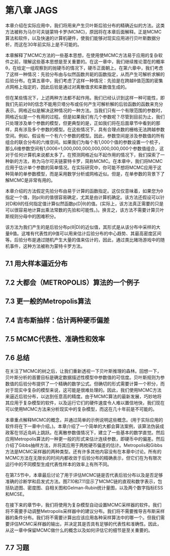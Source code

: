 # 第八章 JAGS

本章介绍在实际应用中，我们将用来产生贝叶斯后验分布的精确近似的方法。这类方法被称为马尔可夫链蒙特卡罗(MCMC)，原因将在本章后面解释。正是MCMC算法和软件，以及快速的计算机硬件，使我们能够对现实应用进行贝叶斯数据分析，而这在30年前实际上是不可能的。

本章解释了MCMC方法的一些基本思想，在使用使MCMC方法易于应用的复杂软件之前，理解这些基本思想是至关重要的。在这一章中，我们继续推论潜在的概率θ，在给定一组观察到的抛硬币的情况下，硬币正面朝上。在第六章中，我们考虑了这样一种情况：先验分布由与似然函数共轭的函数指定，从而产生可解析求解的后验分布。在第五章中，我们考虑了这样一种情况：先验是在跨越θ值范围的密集点网格上指定的，因此后验是通过对离散值求和来数值生成的。

但在某些情况下，上述两种方法都不起作用。我们已经认识到这样一种可能性，即我们先前对θ的信念不能用贝塔分布或任何产生可解析解的后验函数的函数来充分表示。网格近似是解决这种情况的一种方法。当我们只有一个有限范围的参数时，网格近似是一个有用的过程。但是如果我们有几个参数呢？尽管到目前为止，我们只处理涉及单个参数的模型，但更典型的是，正如我们将在后面章节中看到的那样，具有涉及多个参数的模型。在这些情况下，具有合理点数的栅格无法跨越参数空间。例如，假设有一个有六个参数的模型。因此，参数空间是涉及参数值的所有组合的联合分布的六维空间。如果我们为每个有1,000个值的参数设置一个梳子，那么6维参数空间有1,0006=1,000,000,000,000,000,000,000个参数值组合，这对于任何计算机来说都太多了。在预测网格近似不起作用的情况下，我们探索了一种新的方法，称为马尔可夫链蒙特卡罗，简称MCMC。在本章中，我们将MCMC应用于估计单个参数的简单情况。在实际研究中，你可能不想将MCMC应用于这种简单的单参数模型，而是采用数学分析或网格近似。但是，在单参数的背景下了解MCMC是非常有用的。

本章介绍的方法假定先验分布由易于计算的函数指定。这仅仅意味着，如果您为θ指定一个值，则p(θ)的值很容易确定，尤其是由计算机确定。该方法还假设可以针对D和θ的任何指定值计算似然函数p(D|θ)的值。(实际上，该方法真正需要的只是可以很容易地计算出乘法常数的先验和可能性。)。换言之，该方法不需要计算贝叶斯规则分母中的困难积分。

该方法为我们产生的是后验分布p(θ|D)的近似值，其形式是从该分布中采样的大量θ值。这堆有代表性的θ值可以用来估计后验分布的中心趋势、其最高密度区间等。后验分布是通过随机产生大量的值来估计的，因此，通过类比赌场游戏中的随机事件，这种方法被称为蒙特卡罗方法。

## 7.1 用大样本逼近分布



## 7.2 大都会（METROPOLIS）算法的一个例子



## 7.3 更一般的Metropolis算法



## 7.4 吉布斯抽样：估计两种硬币偏差



## 7.5 MCMC代表性、准确性和效率



## 7.6 总结

在关注了MCMC的树之后，让我们重新透视一下贝叶斯推理的森林。回想一下，贝叶斯分析的首要目标是确定数据描述性模型中参数值的可信度。贝叶斯规则为参数值的后验分布提供了一个精确的数学公式。但确切的形式需要计算一个积分，而对于现实中复杂的模型来说，这可能是很难处理的。因此，我们使用MCMC方法来逼近后验分布，以达到任意高的精度。由于MCMC算法的最新发展，巧妙地将其应用于复杂模型的软件，以及运行它们的硬件速度令人难以置信地快，我们现在可以使用MCMC方法来分析现实中的复杂模型，而这在几十年前是不可能的。

本章重点解释MCMC的概念，并通过简单的示例说明这些概念。(用于实际应用的软件将在下一章中介绍。)。本章介绍了一个简单的大都会算法案例，该算法伪装成政客在邻近岛屿上跳跃。在离散参数值情况下，建立了一些基本的数学直觉。然后应用Metropolis算法的一种更一般的形式来估计连续参数，即硬币中的偏差。然后介绍了Gibbs抽样方法，并将其应用于两枚硬币偏差的估计。Metropolis和Gibbs方法是MCMC采样器的两种类型。还有许多其他内容没有在本章中讨论。所有的MCMC方法在无限长的时间内都收敛于后验分布的精确表示，但它们在为有限次运行中的不同模型生成代表性样本的效率上有所不同。

在第7.5节中，本章最后讨论了用于评估MCMC链是否代表后验分布以及是否足够准确的诊断学和启发式方法。图7.10和7.11显示了MCMC链的直观和数字表示，包括轨迹图、密度图、自相关图和Gelman-Rubin统计量图，以及两个数字指标ESS和MCSE。

在接下来的章节中，我们将使用为复杂模型自动设置MCMC采样器的软件。我们将不需要手动调整Metropolis采样器中的建议分布。我们将不需要推导吉布斯采样器的条件分布。我们将不需要计算出应该应用各种采样算法中的哪一个。但我们需要评估MCMC采样器的输出，并决定其是否具有足够的代表性和准确性。因此，从这一章中保留MCMC做什么的概念以及如何评估它的细节是至关重要的。

## 7.7 习题
